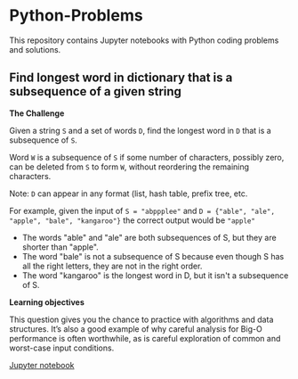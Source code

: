 # Python-Problems
This repository contains Jupyter notebooks with Python coding problems and solutions.

## Find longest word in dictionary that is a subsequence of a given string

**The Challenge**

Given a string ``S`` and a set of words ``D``, find the longest word in ``D`` that is a subsequence of ``S``.

Word ``W`` is a subsequence of ``S`` if some number of characters, possibly zero, can be deleted from ``S`` to form ``W``, without reordering the remaining characters.

Note: ``D`` can appear in any format (list, hash table, prefix tree, etc.

For example, given the input of ``S = "abppplee"`` and ``D = {"able", "ale", "apple", "bale", "kangaroo"}`` the correct output would be ``"apple"``

- The words "able" and "ale" are both subsequences of S, but they are shorter than "apple".
- The word "bale" is not a subsequence of S because even though S has all the right letters, they are not in the right order.
- The word "kangaroo" is the longest word in D, but it isn't a subsequence of S.

**Learning objectives**

This question gives you the chance to practice with algorithms and data structures. It’s also a good example of why careful analysis for Big-O performance is often worthwhile, as is careful exploration of common and worst-case input conditions.

[Jupyter notebook](https://nbviewer.jupyter.org/github/zafarrafii/Python-Problems/blob/master/Problem%2001.ipynb)
